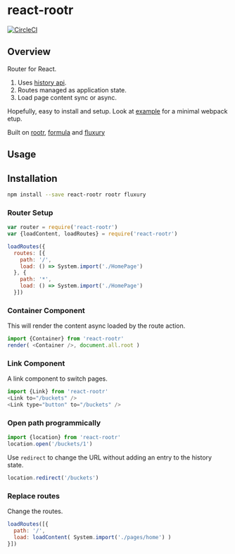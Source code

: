 # react-rootr

[![CircleCI](https://circleci.com/gh/formula/react-rootr.svg?style=svg)](https://circleci.com/gh/formula/react-rootr)

## Overview

Router for React.

1. Uses [history api](https://caniuse.com/#search=history).
2. Routes managed as application state.
3. Load page content sync or async.

Hopefully, easy to install and setup. Look at [example](./example) for a minimal webpack etup.

Built on [rootr](https://github.com/formula/rootr/), [formula](https://github.com/formula/formula) and [fluxury](https://github.com/formula/fluxury)

## Usage

## Installation

```sh
npm install --save react-rootr rootr fluxury
```

### Router Setup

```js
var router = require('react-rootr')
var {loadContent, loadRoutes} = require('react-rootr')

loadRoutes({
  routes: [{
    path: '/',
    load: () => System.import('./HomePage')
  }, {
    path: '*',
    load: () => System.import('./HomePage')
  }])
```
### Container Component

This will render the content async loaded by the route action.

```js
import {Container} from 'react-rootr'
render( <Container />, document.all.root )
```

### Link Component

A link component to switch pages.

```js
import {Link} from 'react-rootr'
<Link to="/buckets" />
<Link type="button" to="/buckets" />
```

### Open path programmically

```js
import {location} from 'react-rootr'
location.open('/buckets/1')
```
Use `redirect` to change the URL without adding an entry to the history state.
```js
location.redirect('/buckets')
```

### Replace routes

Change the routes.

```js
loadRoutes([{
  path: '/',
  load: loadContent( System.import('./pages/home') )
}])
```
